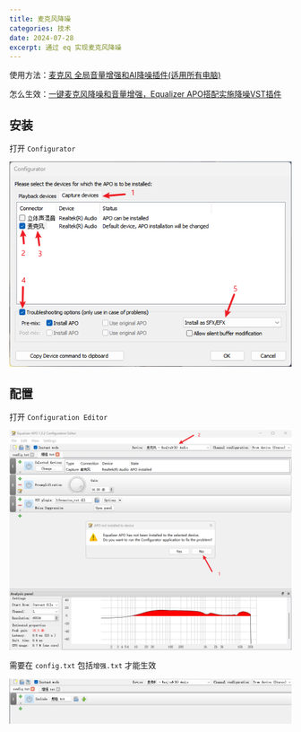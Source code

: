 ```yaml
---
title: 麦克风降噪
categories: 技术
date: 2024-07-28
excerpt: 通过 eq 实现麦克风降噪
---
```


使用方法：[麦克风 全局音量增强和AI降噪插件(适用所有电脑)](https://www.bilibili.com/video/BV13G411875w)

怎么生效：[一键麦克风降噪和音量增强，Equalizer APO搭配实施降噪VST插件](https://www.bilibili.com/video/BV17S4y1o7kK/?t=04m06s)

## 安装

打开 `Configurator`

![](/img/eq_configurator.png)

## 配置

打开 `Configuration Editor`

![](/img/eq_editor1.png)

需要在 `config.txt` 包括`增强.txt` 才能生效

![](/img/eq_editor2.png)

